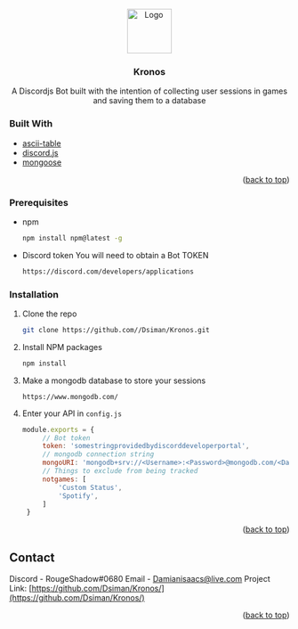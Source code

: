 <!-- PROJECT SHIELDS -->
<!--
*** I'm using markdown "reference style" links for readability.
*** Reference links are enclosed in brackets [ ] instead of parentheses ( ).
*** See the bottom of this document for the declaration of the reference variables
*** for contributors-url, forks-url, etc. This is an optional, concise syntax you may use.
*** https://www.markdownguide.org/basic-syntax/#reference-style-links
-->

<!-- PROJECT LOGO -->
<br />
<div align="center">
  <a href="https://github.com/Dsiman/Kronos">
    <img src="https://cdn.discordapp.com/avatars/646372912953294881/82193cb73d823a9eb53911dc7b94b383.png" alt="Logo" width="80" height="80">
  </a>

<h3 align="center">Kronos</h3>

  <p align="center">
    A Discordjs Bot built with the intention of collecting user sessions in games and saving them to a database 
  </p>
</div>


### Built With

* [ascii-table](https://www.npmjs.com/package/ascii-table)
* [discord.js](https://discord.js.org/#/)
* [mongoose](https://mongoosejs.com/)
<p align="right">(<a href="#top">back to top</a>)</p>

### Prerequisites

* npm
  ```sh
  npm install npm@latest -g
  ```
* Discord token
  You will need to obtain a Bot TOKEN  
  ```sh
  https://discord.com/developers/applications
  ```

### Installation


1. Clone the repo
   ```sh
   git clone https://github.com//Dsiman/Kronos.git
   ```
2. Install NPM packages
   ```sh
   npm install
   ```
3. Make a mongodb database to store your sessions
   ```
   https://www.mongodb.com/
   ```
4. Enter your API in `config.js`
   ```js
   module.exports = {
        // Bot token
        token: 'somestringprovidedbydiscorddeveloperportal',
        // mongodb connection string
        mongoURI: 'mongodb+srv://<Username>:<Password>@mongodb.com/<Database>', 
        // Things to exclude from being tracked
        notgames: [
            'Custom Status',
            'Spotify',
        ]
    }
   ```

<p align="right">(<a href="#top">back to top</a>)</p>


<!-- CONTACT -->
## Contact

Discord - RougeShadow#0680 
Email - Damianisaacs@live.com
Project Link: [https://github.com/Dsiman/Kronos/](https://github.com/Dsiman/Kronos/)

<p align="right">(<a href="#top">back to top</a>)</p>
